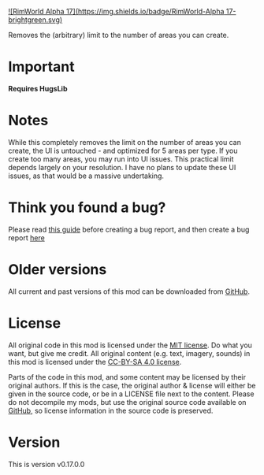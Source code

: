 [![RimWorld Alpha 17](https://img.shields.io/badge/RimWorld-Alpha 17-brightgreen.svg)](http://rimworldgame.com/)

Removes the (arbitrary) limit to the number of areas you can create. 

# Important
**Requires HugsLib**

# Notes
While this completely removes the limit on the number of areas you can create, the UI is untouched - and optimized for 5 areas per type. If you create too many areas, you may run into UI issues. This practical limit depends largely on your resolution. I have no plans to update these UI issues, as that would be a massive undertaking.

# Think you found a bug? 
Please read [this guide](http://steamcommunity.com/sharedfiles/filedetails/?id=725234314) before creating a bug report,
 and then create a bug report [here](https://github.com/FluffierThanThou/RW_AreaUnlocker/issues)

# Older versions
All current and past versions of this mod can be downloaded from [GitHub](https://github.com/FluffierThanThou/RW_AreaUnlocker/releases).

# License
All original code in this mod is licensed under the [MIT license](https://opensource.org/licenses/MIT). Do what you want, but give me credit. 
All original content (e.g. text, imagery, sounds) in this mod is licensed under the [CC-BY-SA 4.0 license](http://creativecommons.org/licenses/by-sa/4.0/).

Parts of the code in this mod, and some content may be licensed by their original authors. If this is the case, the original author & license will either be given in the source code, or be in a LICENSE file next to the content. Please do not decompile my mods, but use the original source code available on [GitHub](https://github.com/FluffierThanThou/RW_AreaUnlocker/), so license information in the source code is preserved.

# Version
This is version v0.17.0.0